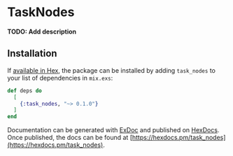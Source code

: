 # TaskNodes

**TODO: Add description**

## Installation

If [available in Hex](https://hex.pm/docs/publish), the package can be installed
by adding `task_nodes` to your list of dependencies in `mix.exs`:

```elixir
def deps do
  [
    {:task_nodes, "~> 0.1.0"}
  ]
end
```

Documentation can be generated with [ExDoc](https://github.com/elixir-lang/ex_doc)
and published on [HexDocs](https://hexdocs.pm). Once published, the docs can
be found at [https://hexdocs.pm/task_nodes](https://hexdocs.pm/task_nodes).

